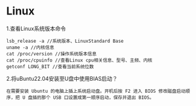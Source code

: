 # Linux

1.查看Linux系统版本命令
```
lsb_release -a //系统版本、LinuxStandard Base
uname -a //内核信息
cat /proc/version //操作系统版本信息
cat /proc/cpuinfo //查看Linux cpu相关信息、型号、主频、内核
getconf LONG_BIT //查看当前系统位数
```
2.将uBuntu22.04安装至U盘中使用BIAS启动？
```
在需要安装 Ubuntu 的电脑上插上系统启动盘。开机后按 F2 进入 BIOS 修改磁盘启动顺序，把 U 盘插的那个 USB 口设置成第一顺序启动，保存并退出 BIOS。
```
